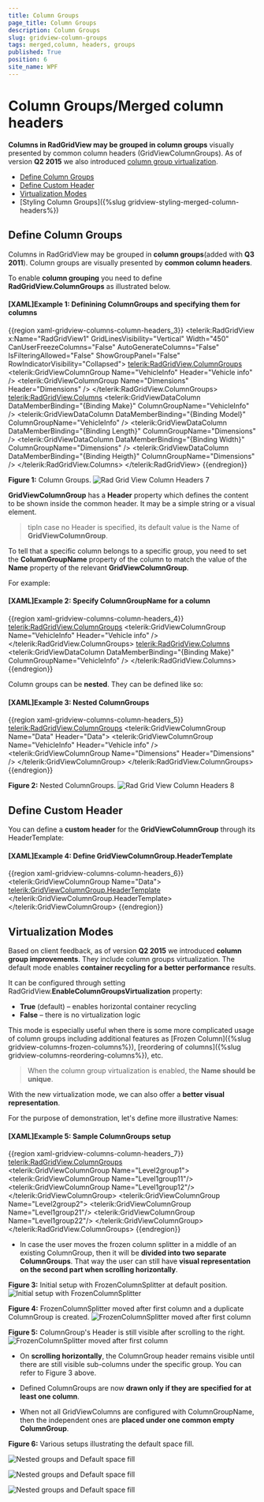 ```yaml
---
title: Column Groups
page_title: Column Groups
description: Column Groups
slug: gridview-column-groups
tags: merged,column, headers, groups
published: True
position: 6
site_name: WPF
---
```


# Column Groups/Merged column headers

__Columns in RadGridView may be grouped in column groups__ visually presented by common column headers (GridViewColumnGroups). As of version __Q2 2015__ we also introduced [column group virtualization](#virtualization-modes). 

* [Define Column Groups](#define-column-groups)
* [Define Custom Header](#define-custom-header)
* [Virtualization Modes](#virtualization-modes)
* [Styling Column Groups]({%slug gridview-styling-merged-column-headers%})
        
## Define Column Groups

Columns in RadGridView may be grouped in __column groups__(added with __Q3 2011__). Column groups are visually presented by __common column headers__.

To enable __column grouping__ you need to define __RadGridView.ColumnGroups__ as illustrated below.
     
#### __[XAML]Example 1: Definining ColumnGroups and specifying them for columns__
{{region xaml-gridview-columns-column-headers_3}}
	<telerik:RadGridView x:Name="RadGridView1" GridLinesVisibility="Vertical" Width="450" CanUserFreezeColumns="False" AutoGenerateColumns="False" IsFilteringAllowed="False"  ShowGroupPanel="False" RowIndicatorVisibility="Collapsed">
	    <telerik:RadGridView.ColumnGroups>
	        <telerik:GridViewColumnGroup  Name="VehicleInfo" Header="Vehicle info" />
	        <telerik:GridViewColumnGroup  Name="Dimensions" Header="Dimensions" />
	    </telerik:RadGridView.ColumnGroups>
	    <telerik:RadGridView.Columns>
	        <telerik:GridViewDataColumn DataMemberBinding="{Binding Make}" ColumnGroupName="VehicleInfo" />
	        <telerik:GridViewDataColumn DataMemberBinding="{Binding Model}" ColumnGroupName="VehicleInfo" />
	        <telerik:GridViewDataColumn  DataMemberBinding="{Binding Length}" ColumnGroupName="Dimensions" />
	        <telerik:GridViewDataColumn  DataMemberBinding="{Binding Width}"  ColumnGroupName="Dimensions" />
	        <telerik:GridViewDataColumn  DataMemberBinding="{Binding Heigth}" ColumnGroupName="Dimensions" />
	    </telerik:RadGridView.Columns>
	</telerik:RadGridView>
{{endregion}}

__Figure 1:__ Column Groups.
![Rad Grid View Column Headers 7](images/RadGridView_ColumnHeaders_7.png)

__GridViewColumnGroup__ has a __Header__ property which defines the content to be shown inside the common header. It may be a simple string or a visual element. 

>tipIn case no Header is specified, its default value is the Name of __GridViewColumnGroup__.

To tell that a specific column belongs to a specific group, you need to set the __ColumnGroupName__ property of the column to match the value of the __Name__ property of the relevant __GridViewColumnGroup__.

For example:

#### __[XAML]Example 2: Specify ColumnGroupName for a column__
{{region xaml-gridview-columns-column-headers_4}}
	<telerik:RadGridView.ColumnGroups>
	    <telerik:GridViewColumnGroup  Name="VehicleInfo" Header="Vehicle info" />
	</telerik:RadGridView.ColumnGroups>
	<telerik:RadGridView.Columns>
	    <telerik:GridViewDataColumn DataMemberBinding="{Binding Make}" ColumnGroupName="VehicleInfo" />
	</telerik:RadGridView.Columns>
{{endregion}}

Column groups can be __nested__. They can be defined like so:
 
#### __[XAML]Example 3: Nested ColumnGroups__

{{region xaml-gridview-columns-column-headers_5}}
	<telerik:RadGridView.ColumnGroups>
	    <telerik:GridViewColumnGroup  Name="Data" Header="Data">
	        <telerik:GridViewColumnGroup  Name="VehicleInfo" Header="Vehicle info" />
	        <telerik:GridViewColumnGroup  Name="Dimensions" Header="Dimensions" />
	    </telerik:GridViewColumnGroup>
	</telerik:RadGridView.ColumnGroups>
{{endregion}}

__Figure 2:__ Nested ColumnGroups.
![Rad Grid View Column Headers 8](images/RadGridView_ColumnHeaders_8.png)

## Define Custom Header

You can define a __custom header__ for the __GridViewColumnGroup__ through its HeaderTemplate:

#### __[XAML]Example 4: Define GridViewColumnGroup.HeaderTemplate__
{{region xaml-gridview-columns-column-headers_6}}
	<telerik:GridViewColumnGroup Name="Data">
	    <telerik:GridViewColumnGroup.HeaderTemplate>
	        <DataTemplate>
	            <TextBlock Text="Data"/>
	        </DataTemplate>
	    </telerik:GridViewColumnGroup.HeaderTemplate>
	</telerik:GridViewColumnGroup>
{{endregion}}

## Virtualization Modes

Based on client feedback, as of version __Q2 2015__ we introduced __column group improvements__. They include column groups virtualization. The default mode enables __container recycling for a better performance__ results. 

It can be configured through setting RadGridView.__EnableColumnGroupsVirtualization__ property: 
* __True__ (default) – enables horizontal container recycling 
* __False__ – there is no virtualization logic

This mode is especially useful when there is some more complicated usage of column groups including additional features as [Frozen Column]({%slug gridview-columns-frozen-columns%}), [reordering of columns]({%slug gridview-columns-reordering-columns%}), etc.

>When the column group virtualization is enabled, the __Name should be unique__.

With the new virtualization mode, we can also offer a __better visual representation__. 

For the purpose of demonstration, let's define more illustrative Names:
#### __[XAML]Example 5: Sample ColumnGroups setup__
{{region xaml-gridview-columns-column-headers_7}}
	<telerik:RadGridView.ColumnGroups>			
		<telerik:GridViewColumnGroup Name="Level2group1">
			<telerik:GridViewColumnGroup Name="Level1group11"/>
			<telerik:GridViewColumnGroup Name="Level1group12"/>
		</telerik:GridViewColumnGroup>
		<telerik:GridViewColumnGroup Name="Level2group2">
			<telerik:GridViewColumnGroup Name="Level1group21"/>
			<telerik:GridViewColumnGroup Name="Level1group22"/>
		</telerik:GridViewColumnGroup>
	</telerik:RadGridView.ColumnGroups>
{{endregion}}

* In case the user moves the frozen column splitter in a middle of an existing ColumnGroup, then it will be __divided into two separate ColumnGroups__. That way the user can still have __visual representation on the second part when scrolling horizontally__. 

__Figure 3:__ Initial setup with FrozenColumnSplitter at default position.
![Initial setup with FrozenColumnSplitter](images/columngroups_frozencolumn_1.png)

__Figure 4:__ FrozenColumnSplitter moved after first column and a duplicate ColumnGroup is created.
![FrozenColumnSplitter moved after first column](images/columngroups_frozencolumn_2.png)

__Figure 5:__ ColumnGroup's Header is still visible after scrolling to the right.
![FrozenColumnSplitter moved after first column](images/columngroups_frozencolumn_3.png)

* On __scrolling horizontally__, the ColumnGroup header remains visible until there are still visible sub-columns under the specific group. You can refer to Figure 3 above. 

* Defined ColumnGroups are now __drawn only if they are specified for at least one column__. 

* When not all GridViewColumns are configured with ColumnGroupName, then the independent ones are __placed under one common empty ColumnGroup__.

__Figure 6:__ Various setups illustrating the default space fill.
 
![Nested groups and Default space fill](images/columngroups_defaultgroups_1.png)

![Nested groups and Default space fill](images/columngroups_defaultgroups_2.png)

![Nested groups and Default space fill](images/columngroups_defaultgroups_3.png)

